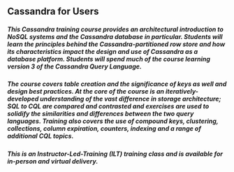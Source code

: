 ## Cassandra for Users

##### This Cassandra training course provides an architectural introduction to NoSQL systems and the Cassandra database in particular. Students will learn the principles behind the Cassandra-partitioned row store and how its characteristics impact the design and use of Cassandra as a database platform. Students will spend much of the course learning version 3 of the Cassandra Query Language. 

##### The course covers table creation and the significance of keys as well and design best practices. At the core of the course is an iteratively-developed understanding of the vast difference in storage architecture; SQL to CQL are compared and contrasted and exercises are used to solidify the similarities and differences between the two query languages. Training also covers the use of compound keys, clustering, collections, column expiration, counters, indexing and a range of additional CQL topics.

##### This is an Instructor-Led-Training (ILT) training class and is available for in-person and virtual delivery.
